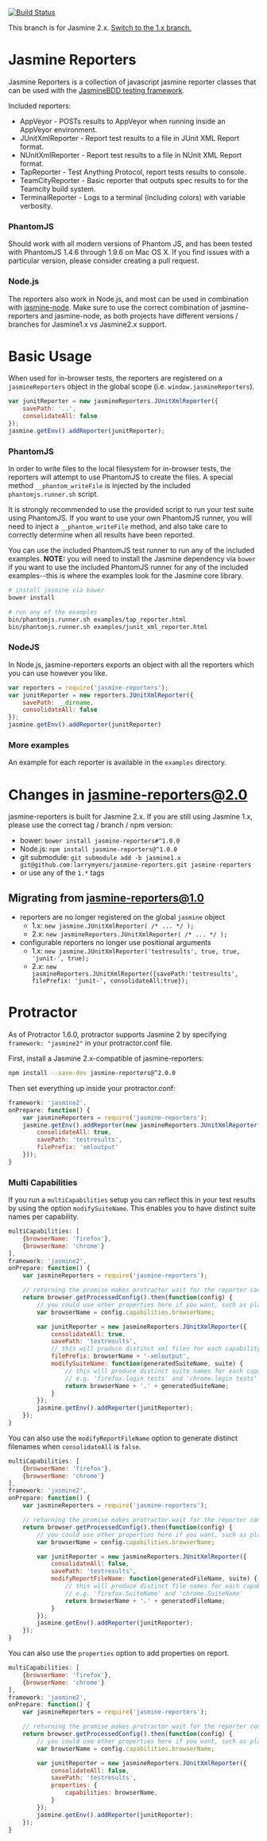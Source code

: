 [![Build Status](https://travis-ci.org/larrymyers/jasmine-reporters.svg?branch=master)](https://travis-ci.org/larrymyers/jasmine-reporters)

This branch is for Jasmine 2.x.
[Switch to the 1.x branch.](https://github.com/larrymyers/jasmine-reporters/tree/jasmine1.x)

# Jasmine Reporters

Jasmine Reporters is a collection of javascript jasmine reporter classes that can be used with
the [JasmineBDD testing framework](http://jasmine.github.io/).

Included reporters:

* AppVeyor - POSTs results to AppVeyor when running inside an AppVeyor environment.
* JUnitXmlReporter - Report test results to a file in JUnit XML Report format.
* NUnitXmlReporter - Report test results to a file in NUnit XML Report format.
* TapReporter - Test Anything Protocol, report tests results to console.
* TeamCityReporter - Basic reporter that outputs spec results to for the Teamcity build system.
* TerminalReporter - Logs to a terminal (including colors) with variable verbosity.

### PhantomJS

Should work with all modern versions of Phantom JS, and has been tested with PhantomJS
1.4.6 through 1.9.6 on Mac OS X. If you find issues with a particular version, please
consider creating a pull request.

### Node.js

The reporters also work in Node.js, and most can be used in combination with
[jasmine-node](https://github.com/mhevery/jasmine-node). Make sure to use the correct
combination of jasmine-reporters and jasmine-node, as both projects have different versions
/ branches for Jasmine1.x vs Jasmine2.x support.

# Basic Usage

When used for in-browser tests, the reporters are registered on a `jasmineReporters` object in the
global scope (i.e. `window.jasmineReporters`).

```javascript
var junitReporter = new jasmineReporters.JUnitXmlReporter({
    savePath: '..',
    consolidateAll: false
});
jasmine.getEnv().addReporter(junitReporter);
```

### PhantomJS

In order to write files to the local filesystem for in-browser tests, the reporters will attempt
to use PhantomJS to create the files. A special method `__phantom_writeFile` is injected by the
included `phantomjs.runner.sh` script.

It is strongly recommended to use the provided script to run your test suite using PhantomJS. If
you want to use your own PhantomJS runner, you will need to inject a `__phantom_writeFile`
method, and also take care to correctly determine when all results have been reported.

You can use the included PhantomJS test runner to run any of the included examples.
**NOTE:** you will need to install the Jasmine dependency via `bower` if you want to use the
included PhantomJS runner for any of the included examples--this is where the examples
look for the Jasmine core library.

```bash
# install jasmine via bower
bower install

# run any of the examples
bin/phantomjs.runner.sh examples/tap_reporter.html
bin/phantomjs.runner.sh examples/junit_xml_reporter.html
```

### NodeJS

In Node.js, jasmine-reporters exports an object with all the reporters which you can use
however you like.

```javascript
var reporters = require('jasmine-reporters');
var junitReporter = new reporters.JUnitXmlReporter({
    savePath: __dirname,
    consolidateAll: false
});
jasmine.getEnv().addReporter(junitReporter)
```

### More examples

An example for each reporter is available in the `examples` directory.

# Changes in jasmine-reporters@2.0

jasmine-reporters is built for Jasmine 2.x. If you are still using Jasmine 1.x, please use
the correct tag / branch / npm version:

* bower: `bower install jasmine-reporters#^1.0.0`
* Node.js: `npm install jasmine-reporters@^1.0.0`
* git submodule: `git submodule add -b jasmine1.x git@github.com:larrymyers/jasmine-reporters.git jasmine-reporters`
* or use any of the `1.*` tags

## Migrating from jasmine-reporters@1.0

* reporters are no longer registered on the global `jasmine` object
    * 1.x: `new jasmine.JUnitXmlReporter( /* ... */ );`
    * 2.x: `new jasmineReporters.JUnitXmlReporter( /* ... */ );`
* configurable reporters no longer use positional arguments
    * 1.x: `new jasmine.JUnitXmlReporter('testresults', true, true, 'junit-', true);`
    * 2.x: `new jasmineReporters.JUnitXmlReporter({savePath:'testresults', filePrefix: 'junit-', consolidateAll:true});`

# Protractor

As of Protractor 1.6.0, protractor supports Jasmine 2 by specifying
`framework: "jasmine2"` in your protractor.conf file.

First, install a Jasmine 2.x-compatible of jasmine-reporters:

```bash
npm install --save-dev jasmine-reporters@^2.0.0
```

Then set everything up inside your protractor.conf:

```javascript
framework: 'jasmine2',
onPrepare: function() {
    var jasmineReporters = require('jasmine-reporters');
    jasmine.getEnv().addReporter(new jasmineReporters.JUnitXmlReporter({
        consolidateAll: true,
        savePath: 'testresults',
        filePrefix: 'xmloutput'
    }));
}
```

### Multi Capabilities

If you run a `multiCapabilities` setup you can reflect this in your test results
by using the option `modifySuiteName`. This enables you to have distinct suite
names per capability.

```javascript
multiCapabilities: [
    {browserName: 'firefox'},
    {browserName: 'chrome'}
],
framework: 'jasmine2',
onPrepare: function() {
    var jasmineReporters = require('jasmine-reporters');

    // returning the promise makes protractor wait for the reporter config before executing tests
    return browser.getProcessedConfig().then(function(config) {
        // you could use other properties here if you want, such as platform and version
        var browserName = config.capabilities.browserName;

        var junitReporter = new jasmineReporters.JUnitXmlReporter({
            consolidateAll: true,
            savePath: 'testresults',
            // this will produce distinct xml files for each capability
            filePrefix: browserName + '-xmloutput',
            modifySuiteName: function(generatedSuiteName, suite) {
                // this will produce distinct suite names for each capability,
                // e.g. 'firefox.login tests' and 'chrome.login tests'
                return browserName + '.' + generatedSuiteName;
            }
        });
        jasmine.getEnv().addReporter(junitReporter);
    });
}
```

You can also use the `modifyReportFileName` option to generate distinct
filenames when `consolidateAll` is `false`.

```javascript
multiCapabilities: [
    {browserName: 'firefox'},
    {browserName: 'chrome'}
],
framework: 'jasmine2',
onPrepare: function() {
    var jasmineReporters = require('jasmine-reporters');

    // returning the promise makes protractor wait for the reporter config before executing tests
    return browser.getProcessedConfig().then(function(config) {
        // you could use other properties here if you want, such as platform and version
        var browserName = config.capabilities.browserName;

        var junitReporter = new jasmineReporters.JUnitXmlReporter({
            consolidateAll: false,
            savePath: 'testresults',
            modifyReportFileName: function(generatedFileName, suite) {
                // this will produce distinct file names for each capability,
                // e.g. 'firefox.SuiteName' and 'chrome.SuiteName'
                return browserName + '.' + generatedFileName;
            }
        });
        jasmine.getEnv().addReporter(junitReporter);
    });
}
```

You can also use the `properties` option to add properties on report.

```javascript
multiCapabilities: [
    {browserName: 'firefox'},
    {browserName: 'chrome'}
],
framework: 'jasmine2',
onPrepare: function() {
    var jasmineReporters = require('jasmine-reporters');

    // returning the promise makes protractor wait for the reporter config before executing tests
    return browser.getProcessedConfig().then(function(config) {
        // you could use other properties here if you want, such as platform and version
        var browserName = config.capabilities.browserName;

        var junitReporter = new jasmineReporters.JUnitXmlReporter({
            consolidateAll: false,
            savePath: 'testresults',
            properties: {
                capabilities: browserName,
            }
        });
        jasmine.getEnv().addReporter(junitReporter);
    });
}
```

